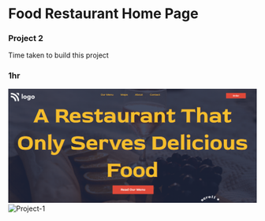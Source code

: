 # Food Restaurant Home Page

### Project 2

Time taken to build this project
### 1hr

![Project-1](./Screenshot%202022-07-30%20022321.png)
![Project-1](https://img.shields.io/badge/HTML-CSS-green)